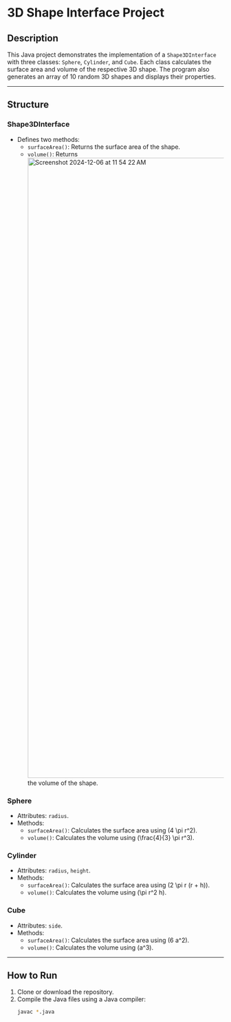 # 3D Shape Interface Project

## Description
This Java project demonstrates the implementation of a `Shape3DInterface` with three classes: `Sphere`, `Cylinder`, and `Cube`. Each class calculates the surface area and volume of the respective 3D shape. The program also generates an array of 10 random 3D shapes and displays their properties.

---

## Structure

### Shape3DInterface
- Defines two methods:
  - `surfaceArea()`: Returns the surface area of the shape.
  - `volume()`: Returns<img width="1440" alt="Screenshot 2024-12-06 at 11 54 22 AM" src="https://github.com/user-attachments/assets/771e7ef4-8c6e-4e27-99ba-be9806f9fe38">
 the volume of the shape.

### Sphere
- Attributes: `radius`.
- Methods:
  - `surfaceArea()`: Calculates the surface area using \(4 \pi r^2\).
  - `volume()`: Calculates the volume using \(\frac{4}{3} \pi r^3\).

### Cylinder
- Attributes: `radius`, `height`.
- Methods:
  - `surfaceArea()`: Calculates the surface area using \(2 \pi r (r + h)\).
  - `volume()`: Calculates the volume using \(\pi r^2 h\).

### Cube
- Attributes: `side`.
- Methods:
  - `surfaceArea()`: Calculates the surface area using \(6 a^2\).
  - `volume()`: Calculates the volume using \(a^3\).

---

## How to Run
1. Clone or download the repository.
2. Compile the Java files using a Java compiler:
   ```bash
   javac *.java
